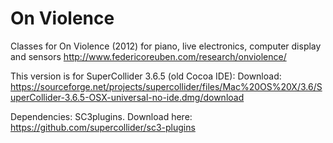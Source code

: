 # On Violence

Classes for On Violence (2012) for piano, live elec­tron­ics, com­puter dis­play and sen­sors http://www.federicoreuben.com/research/onviolence/ 

This version is for SuperCollider 3.6.5 (old Cocoa IDE):
Download: https://sourceforge.net/projects/supercollider/files/Mac%20OS%20X/3.6/SuperCollider-3.6.5-OSX-universal-no-ide.dmg/download

Dependencies: SC3plugins. Download here: https://github.com/supercollider/sc3-plugins